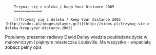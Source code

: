 
        Trzymaj się z daleka / Keep Your Distance 2005 
        =============
        
        [![Trzymaj się z daleka / Keep Your Distance 2005 ](http://vidos.pl/images/player.gif)](http://vidos.pl/trzymaj-sie-z-daleka-keep-your-distance-2005)
        
        
 Popularny prezenter radiowy David Dailey wiedzie poukładane życie w malowniczym i pięknym miasteczku Louisville. Ma wszystko - wspaniałą zobacz pełny opis
    